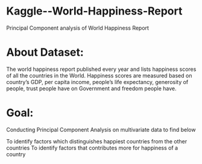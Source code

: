 # Kaggle--World-Happiness-Report
Principal Component analysis of World Happiness Report

# About Dataset: 
The world happiness report published every year and lists happiness scores of all the countries in the World. Happiness scores are measured based on country’s GDP, per capita income, people’s life expectancy, generosity of people, trust people have on Government and freedom people have. 

# Goal:
Conducting Principal Component Analysis on multivariate data to find below

To identify factors which distinguishes happiest countries from the other countries 
To identify factors that contributes more for happiness of a country
